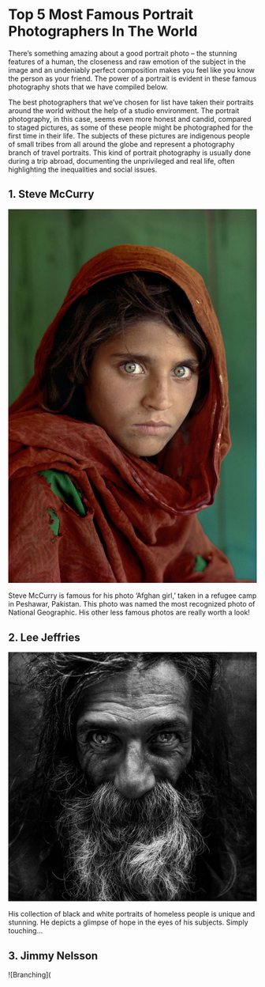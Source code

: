 # Top 5 Most Famous Portrait Photographers In The World

There’s something amazing about a good portrait photo – the stunning features of a human, the closeness and raw emotion of the subject in the image and an undeniably perfect composition makes you feel like you know the person as your friend. The power of a portrait is evident in these famous photography shots that we have compiled below.

The best photographers that we’ve chosen for list have taken their portraits around the world without the help of a studio environment. The portrait photography, in this case, seems even more honest and candid, compared to staged pictures, as some of these people might be photographed for the first time in their life. The subjects of these pictures are indigenous people of small tribes from all around the globe and represent a photography branch of travel portraits. This kind of portrait photography is usually done during a trip abroad, documenting the unprivileged and real life, often highlighting the inequalities and social issues.

## 1. Steve McCurry
![Branching](hhdhdh.jpg)

Steve McCurry is famous for his photo ‘Afghan girl,’ taken in a refugee camp in Peshawar, Pakistan. This photo was named the most recognized photo of National Geographic. His other less famous photos are really worth a look!

## 2. Lee Jeffries
![Branching](hrhd.jpg)

His collection of black and white portraits of homeless people is unique and stunning. He depicts a glimpse of hope in the eyes of his subjects. Simply touching…

## 3. Jimmy Nelsson
![Branching](
